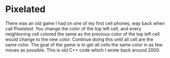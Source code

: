 # Pixelated
There was an old game I had on one of  my first cell phones, way back when call Pixelated.  You change the color of the top left cell, and every neighboring cell colored the same as the previous color of the top left cell would change to the new color.  Continue doing this until all cell are the same color. The goal of the game is to get all cells the same color in as few moves as possible.  This is old C++ code which I wrote back around 2000.
